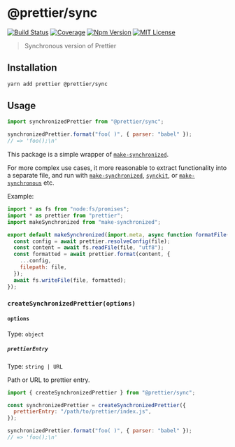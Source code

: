 # @prettier/sync

[![Build Status][github_actions_badge]][github_actions_link]
[![Coverage][codecov_badge]][codecov_link]
[![Npm Version][package_version_badge]][package_link]
[![MIT License][license_badge]][license_link]

[github_actions_badge]: https://img.shields.io/github/actions/workflow/status/prettier/prettier-synchronized/continuous-integration.yml?style=flat-square
[github_actions_link]: https://github.com/prettier/prettier-synchronized/actions?query=branch%3Amain
[codecov_badge]: https://codecov.io/gh/prettier/prettier-synchronized/branch/main/graph/badge.svg?token=Cvu6qhcepg
[codecov_link]: https://codecov.io/gh/prettier/prettier-synchronized
[license_badge]: https://img.shields.io/npm/l/@prettier/sync.svg?style=flat-square
[license_link]: https://github.com/prettier/prettier-synchronized/blob/main/license
[package_version_badge]: https://img.shields.io/npm/v/@prettier/sync.svg?style=flat-square
[package_link]: https://www.npmjs.com/package/@prettier/sync

> Synchronous version of Prettier

## Installation

```sh
yarn add prettier @prettier/sync
```

## Usage

```js
import synchronizedPrettier from "@prettier/sync";

synchronizedPrettier.format("foo( )", { parser: "babel" });
// => 'foo();\n'
```

This package is a simple wrapper of [`make-synchronized`](https://github.com/fisker/make-synchronized).

For more complex use cases, it more reasonable to extract functionality into a separate file, and run with [`make-synchronized`](https://github.com/fisker/make-synchronized), [`synckit`](https://github.com/un-ts/synckit), or [`make-synchronous`](https://github.com/sindresorhus/make-synchronous) etc.

Example:

```js
import * as fs from "node:fs/promises";
import * as prettier from "prettier";
import makeSynchronized from "make-synchronized";

export default makeSynchronized(import.meta, async function formatFile(file) {
  const config = await prettier.resolveConfig(file);
  const content = await fs.readFile(file, "utf8");
  const formatted = await prettier.format(content, {
    ...config,
    filepath: file,
  });
  await fs.writeFile(file, formatted);
});
```

### `createSynchronizedPrettier(options)`

#### `options`

Type: `object`

##### `prettierEntry`

Type: `string | URL`

Path or URL to prettier entry.

```js
import { createSynchronizedPrettier } from "@prettier/sync";

const synchronizedPrettier = createSynchronizedPrettier({
  prettierEntry: "/path/to/prettier/index.js",
});

synchronizedPrettier.format("foo( )", { parser: "babel" });
// => 'foo();\n'
```
